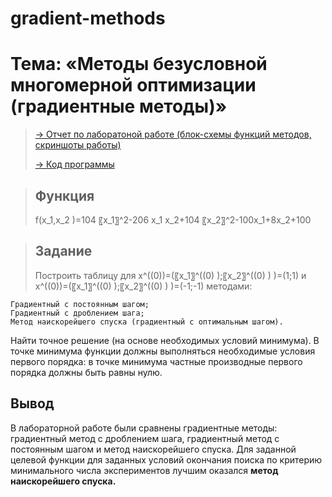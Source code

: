 # gradient-methods
<h1>Тема: «Методы безусловной многомерной оптимизации (градиентные методы)»</h1>

> [ -> Отчет по лаборатоной работе (блок-схемы функций методов, скриншоты работы)](https://github.com/ktsmsnv/gradient-methods/blob/19edb75b2d217671130b689a77b79088e494fd59/%D0%98%D0%92%D0%A2-221%20%D0%A1%D0%B0%D0%BC%D1%81%D0%BE%D0%BD%D0%BE%D0%B2%D0%B0%20%D0%95.%D0%9E.%20%20%D0%9B%D0%A0%20N-3%20%D0%9C%D0%9E.docx)
>
> [ -> Код программы](https://github.com/ktsmsnv/gradient-methods/blob/19edb75b2d217671130b689a77b79088e494fd59/%D0%9C%D0%9E%20%D0%9B%D0%A0%20%E2%84%963.cpp)

> <strong><h2>Функция</h2></strong>
> <p>f(x_1,x_2 )=104 〖x_1〗^2-206 x_1 x_2+104 〖x_2〗^2-100x_1+8x_2+100 </p>

> <strong><h2>Задание</h2></strong>
> <p>Построить таблицу для  x^((0))=(〖x_1〗^((0) );〖x_2〗^((0) ) )=(1;1) и x^((0))=(〖x_1〗^((0) );〖x_2〗^((0) ) )=(-1;-1) методами: 
	Градиентный с постоянным шагом;
	Градиентный с дроблением шага;
	Метод наискорейшего спуска (градиентный с оптимальным шагом).
  Найти точное решение (на основе необходимых условий минимума).
	В точке минимума функции должны выполняться необходимые условия первого порядка: в точке минимума частные производные первого порядка должны быть равны нулю.
</p>

<strong><h2>Вывод</h2></strong>
<p>В лабораторной работе были сравнены градиентные методы: градиентный метод с дроблением шага, градиентный метод с постоянным шагом и метод наискорейшего спуска. Для заданной целевой функции для заданных условий окончания поиска по критерию минимального числа экспериментов лучшим оказался <strong>метод наискорейшего спуска.</strong></p>
